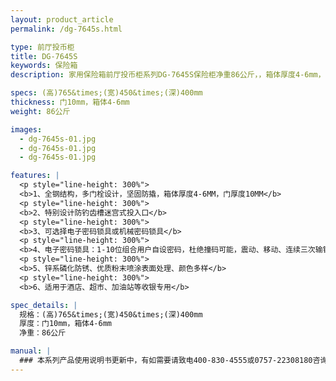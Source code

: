 ```yaml
---
layout: product_article
permalink: /dg-7645s.html

type: 前厅投币柜
title: DG-7645S
keywords: 保险箱
description: 家用保险箱前厅投币柜系列DG-7645S保险柜净重86公斤，，箱体厚度4-6mm，门厚度10mm，全钢结构，多门栓设计，坚固防撬。

specs: (高)765&times;(宽)450&times;(深)400mm
thickness: 门10mm，箱体4-6mm
weight: 86公斤

images:
  - dg-7645s-01.jpg
  - dg-7645s-01.jpg
  - dg-7645s-01.jpg

features: |
  <p style="line-height: 300%">
  <b>1、全钢结构，多门栓设计，坚固防撬，箱体厚度4-6MM，门厚度10MM</b>
  <p style="line-height: 300%">
  <b>2、特别设计防钓齿槽迷宫式投入口</b>
  <p style="line-height: 300%">
  <b>3、可选择电子密码锁具或机械密码锁具</b>
  <p style="line-height: 300%">
  <b>4、电子密码锁具：1-10位组合用户自设密码，杜绝撞码可能，震动、移动、连续三次输错密码自动报警（音量达100分贝），可选装联网报警功能</b>
  <p style="line-height: 300%">
  <b>5、锌系磷化防锈、优质粉末喷涂表面处理、颜色多样</b>
  <p style="line-height: 300%">
  <b>6、适用于酒店、超市、加油站等收银专用</b>

spec_details: |
  规格：(高)765&times;(宽)450&times;(深)400mm  
  厚度：门10mm，箱体4-6mm  
  净重：86公斤

manual: |
  ### 本系列产品使用说明书更新中，有如需要请致电400-830-4555或0757-22308180咨询，谢谢！
---
```

